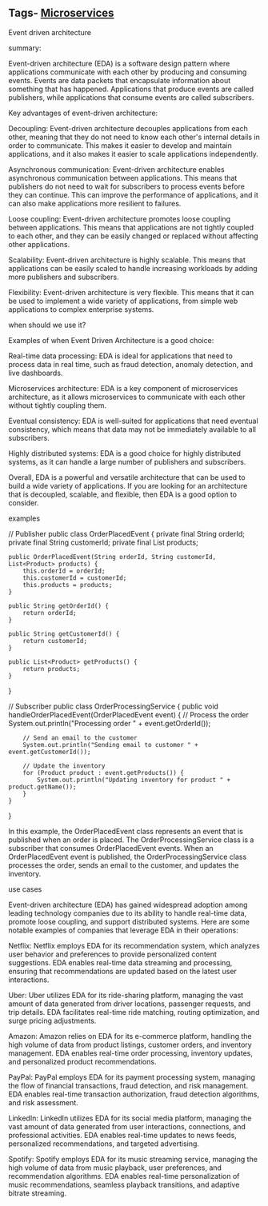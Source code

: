 ## Tags- [Microservices](#Microservices)

Event driven architecture

summary:

Event-driven architecture (EDA) is a software design pattern where applications communicate with each other by producing and consuming events. Events are data packets that encapsulate information about something that has happened. Applications that produce events are called publishers, while applications that consume events are called subscribers.

Key advantages of event-driven architecture:

Decoupling: Event-driven architecture decouples applications from each other, meaning that they do not need to know each other's internal details in order to communicate. This makes it easier to develop and maintain applications, and it also makes it easier to scale applications independently.

Asynchronous communication: Event-driven architecture enables asynchronous communication between applications. This means that publishers do not need to wait for subscribers to process events before they can continue. This can improve the performance of applications, and it can also make applications more resilient to failures.

Loose coupling: Event-driven architecture promotes loose coupling between applications. This means that applications are not tightly coupled to each other, and they can be easily changed or replaced without affecting other applications.

Scalability: Event-driven architecture is highly scalable. This means that applications can be easily scaled to handle increasing workloads by adding more publishers and subscribers.

Flexibility: Event-driven architecture is very flexible. This means that it can be used to implement a wide variety of applications, from simple web applications to complex enterprise systems.


when should we use it?

Examples of when Event Driven Architecture is a good choice:

Real-time data processing: EDA is ideal for applications that need to process data in real time, such as fraud detection, anomaly detection, and live dashboards.

Microservices architecture: EDA is a key component of microservices architecture, as it allows microservices to communicate with each other without tightly coupling them.

Eventual consistency: EDA is well-suited for applications that need eventual consistency, which means that data may not be immediately available to all subscribers.

Highly distributed systems: EDA is a good choice for highly distributed systems, as it can handle a large number of publishers and subscribers.

Overall, EDA is a powerful and versatile architecture that can be used to build a wide variety of applications. If you are looking for an architecture that is decoupled, scalable, and flexible, then EDA is a good option to consider.

examples

// Publisher
public class OrderPlacedEvent {
    private final String orderId;
    private final String customerId;
    private final List<Product> products;

    public OrderPlacedEvent(String orderId, String customerId, List<Product> products) {
        this.orderId = orderId;
        this.customerId = customerId;
        this.products = products;
    }

    public String getOrderId() {
        return orderId;
    }

    public String getCustomerId() {
        return customerId;
    }

    public List<Product> getProducts() {
        return products;
    }
}

// Subscriber
public class OrderProcessingService {
    public void handleOrderPlacedEvent(OrderPlacedEvent event) {
        // Process the order
        System.out.println("Processing order " + event.getOrderId());

        // Send an email to the customer
        System.out.println("Sending email to customer " + event.getCustomerId());

        // Update the inventory
        for (Product product : event.getProducts()) {
            System.out.println("Updating inventory for product " + product.getName());
        }
    }
}

In this example, the OrderPlacedEvent class represents an event that is published when an order is placed. The OrderProcessingService class is a subscriber that consumes OrderPlacedEvent events. When an OrderPlacedEvent event is published, the OrderProcessingService class processes the order, sends an email to the customer, and updates the inventory.

use cases

Event-driven architecture (EDA) has gained widespread adoption among leading technology companies due to its ability to handle real-time data, promote loose coupling, and support distributed systems. Here are some notable examples of companies that leverage EDA in their operations:

Netflix: Netflix employs EDA for its recommendation system, which analyzes user behavior and preferences to provide personalized content suggestions. EDA enables real-time data streaming and processing, ensuring that recommendations are updated based on the latest user interactions.

Uber: Uber utilizes EDA for its ride-sharing platform, managing the vast amount of data generated from driver locations, passenger requests, and trip details. EDA facilitates real-time ride matching, routing optimization, and surge pricing adjustments.

Amazon: Amazon relies on EDA for its e-commerce platform, handling the high volume of data from product listings, customer orders, and inventory management. EDA enables real-time order processing, inventory updates, and personalized product recommendations.

PayPal: PayPal employs EDA for its payment processing system, managing the flow of financial transactions, fraud detection, and risk management. EDA enables real-time transaction authorization, fraud detection algorithms, and risk assessment.

LinkedIn: LinkedIn utilizes EDA for its social media platform, managing the vast amount of data generated from user interactions, connections, and professional activities. EDA enables real-time updates to news feeds, personalized recommendations, and targeted advertising.

Spotify: Spotify employs EDA for its music streaming service, managing the high volume of data from music playback, user preferences, and recommendation algorithms. EDA enables real-time personalization of music recommendations, seamless playback transitions, and adaptive bitrate streaming.


